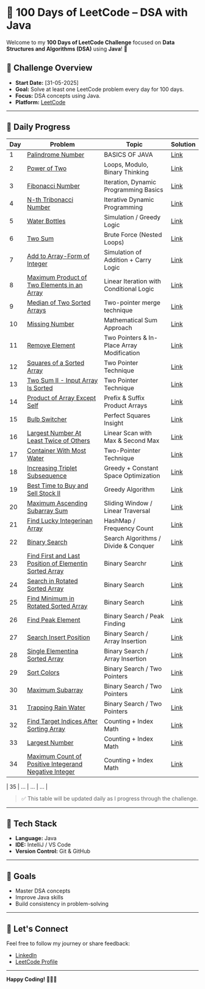 # 💯 100 Days of LeetCode – DSA with Java

Welcome to my **100 Days of LeetCode Challenge** focused on **Data Structures and Algorithms (DSA)** using **Java**! 🚀

## 📅 Challenge Overview

- **Start Date:** [31-05-2025]
- **Goal:** Solve at least one LeetCode problem every day for 100 days.
- **Focus:** DSA concepts using Java.
- **Platform:** [LeetCode](https://leetcode.com)

---

## 📘 Daily Progress

| Day | Problem | Topic | Solution |
|-----|---------|-------|----------|
| 1   | [Palindrome Number](https://leetcode.com/problems/palindrome-number/) | BASICS OF JAVA | [Link](https://github.com/LipunRout/LeetCode/blob/main/Palindrome.java) |
| 2   | [Power of Two](https://leetcode.com/problems/power-of-two/description/?envType=problem-list-v2&envId=nxoay8y6) | Loops, Modulo, Binary Thinking | [Link](https://github.com/LipunRout/LeetCode/blob/main/PowerofTwo.java) |
| 3   | [Fibonacci Number](https://leetcode.com/problems/fibonacci-number/description/?envType=problem-list-v2&envId=nxoay8y6) | Iteration, Dynamic Programming Basics | [Link](https://github.com/LipunRout/LeetCode/blob/main/FibonacciNumber.java) |
| 4   | [N-th Tribonacci Number](https://leetcode.com/problems/n-th-tribonacci-number/description/?envType=problem-list-v2&envId=nxoay8y6) | Iterative Dynamic Programming | [Link](https://github.com/LipunRout/LeetCode/blob/main/N-thTribonacciNumber.java) |
| 5   | [Water Bottles](https://leetcode.com/problems/water-bottles/description/) | Simulation / Greedy Logic | [Link](https://github.com/LipunRout/LeetCode/blob/main/Waterbottles.java) |
| 6   | [Two Sum](https://leetcode.com/problems/two-sum/description/?envType=problem-list-v2&envId=nxoay8y6) | Brute Force (Nested Loops) | [Link](https://github.com/LipunRout/LeetCode/blob/main/TwoSum.java) |
| 7   | [Add to Array-Form of Integer](https://leetcode.com/problems/add-to-array-form-of-integer/description/) | Simulation of Addition + Carry Logic | [Link](https://github.com/LipunRout/LeetCode/blob/main/AddtoArray-FormofInteger.java) |
| 8   | [Maximum Product of Two Elements in an Array](https://leetcode.com/problems/maximum-product-of-two-elements-in-an-array/description/) | Linear Iteration with Conditional Logic | [Link](https://github.com/LipunRout/LeetCode/blob/main/MaximumProductofTwoElementsinanArray.java) |
| 9   | [Median of Two Sorted Arrays](https://leetcode.com/problems/median-of-two-sorted-arrays/description/?envType=problem-list-v2&envId=nxoay8y6) | Two-pointer merge technique | [Link](https://github.com/LipunRout/LeetCode/blob/main/MedianofTwoSortedArrays.java) |
| 10   | [Missing Number](https://leetcode.com/problems/missing-number/description/) | Mathematical Sum Approach | [Link](https://github.com/LipunRout/LeetCode/blob/main/MissingNumber.java) |
| 11   | [Remove Element](https://leetcode.com/problems/remove-element/description/) | Two Pointers & In-Place Array Modification | [Link](https://github.com/LipunRout/LeetCode/blob/main/RemoveElement.java) |
| 12   | [Squares of a Sorted Array](https://leetcode.com/problems/squares-of-a-sorted-array/description/) | Two Pointer Technique | [Link](https://github.com/LipunRout/LeetCode/blob/main/SquaresofaSortedArray.java) |
| 13   | [Two Sum II - Input Array Is Sorted](https://leetcode.com/problems/two-sum-ii-input-array-is-sorted/description/) | Two Pointer Technique | [Link](https://github.com/LipunRout/LeetCode/blob/main/TwoSumInputArrayIsSorted.java) |
| 14   | [Product of Array Except Self](https://leetcode.com/problems/product-of-array-except-self/description/?envType=problem-list-v2&envId=nxoay8y6) |  Prefix & Suffix Product Arrays | [Link](https://github.com/LipunRout/LeetCode/blob/main/Day_14_ProductofArrayExceptSelf.java) |
| 15   | [Bulb Switcher](https://leetcode.com/problems/bulb-switcher/?envType=problem-list-v2&envId=nxoay8y6) | Perfect Squares Insight | [Link](https://github.com/LipunRout/LeetCode/blob/main/Day_15_Bulb_Switcher.java) |
| 16   | [Largest Number At Least Twice of Others](https://leetcode.com/problems/largest-number-at-least-twice-of-others/?envType=problem-list-v2&envId=nxoay8y6) | Linear Scan with Max & Second Max | [Link](https://github.com/LipunRout/LeetCode/blob/main/Day16_LargestNumberAtLeastTwiceofOthers.java) |
| 17   | [Container With Most Water](https://leetcode.com/problems/container-with-most-water/description/?envType=problem-list-v2&envId=nxoay8y6) | Two-Pointer Technique | [Link](https://github.com/LipunRout/LeetCode/blob/main/ContainerWithMostWater.java) |
| 18   | [Increasing Triplet Subsequence](https://leetcode.com/problems/increasing-triplet-subsequence/description/?envType=problem-list-v2&envId=nxoay8y6) | Greedy + Constant Space Optimization | [Link](https://github.com/LipunRout/LeetCode/blob/main/IncreasingTripletSubsequencer.java) |
| 19   | [Best Time to Buy and Sell Stock II](https://leetcode.com/problems/best-time-to-buy-and-sell-stock-ii/description/?envType=problem-list-v2&envId=nxoay8y6) |  Greedy Algorithm | [Link](https://github.com/LipunRout/LeetCode/blob/main/BestTimetoBuyandSellStock.java) |
| 20   | [Maximum Ascending Subarray Sum](https://leetcode.com/problems/maximum-ascending-subarray-sum/?envType=problem-list-v2&envId=nxoay8y6) |  Sliding Window / Linear Traversal | [Link](https://github.com/LipunRout/LeetCode/blob/main/MaximumAscendingSubarraySum.java) |
| 21   | [Find Lucky Integerinan Array](https://leetcode.com/problems/find-lucky-integer-in-an-array/?envType=problem-list-v2&envId=nxoay8y6) |  HashMap / Frequency Count | [Link](https://github.com/LipunRout/LeetCode/blob/main/FindLuckyIntegerinanArray.java) |
| 22   | [Binary Search](https://leetcode.com/problems/binary-search/description/?envType=problem-list-v2&envId=nxoay8y6) |  Search Algorithms / Divide & Conquer | [Link](https://github.com/LipunRout/LeetCode/blob/main/BinarySearch.java) |
| 23   | [Find First and Last Position of Elementin Sorted Array](https://leetcode.com/problems/find-first-and-last-position-of-element-in-sorted-array/?envType=problem-list-v2&envId=nxoay8y6) |   Binary Searchr | [Link](https://github.com/LipunRout/LeetCode/blob/main/FindFirstandLastPositionofElementinSortedArray.java) |
| 24   | [Search in Rotated Sorted Array](https://leetcode.com/problems/search-in-rotated-sorted-array/?envType=problem-list-v2&envId=nxoay8y6) |   Binary Search | [Link](https://github.com/LipunRout/LeetCode/blob/main/SearchinRotatedSortedArray.java) |
| 25   | [Find Minimum in Rotated Sorted Array](https://leetcode.com/problems/find-minimum-in-rotated-sorted-array/description/?envType=problem-list-v2&envId=nxoay8y6) |   Binary Search | [Link](https://github.com/LipunRout/LeetCode/blob/main/FindMinimuminRotatedSortedArray.java) |
| 26   | [Find Peak Element](https://leetcode.com/problems/find-peak-element/?envType=problem-list-v2&envId=nxoay8y6) |   Binary Search / Peak Finding | [Link](https://github.com/LipunRout/LeetCode/blob/main/FindPeakElement.java) |
| 27   | [Search Insert Position](https://leetcode.com/problems/search-insert-position/description/?envType=problem-list-v2&envId=nxoay8y6) |   Binary Search / Array Insertion | [Link](https://github.com/LipunRout/LeetCode/blob/main/SearchInsertPosition.java) |
| 28   | [Single Elementina Sorted Array](https://leetcode.com/problems/search-insert-position/description/?envType=problem-list-v2&envId=nxoay8y6) |   Binary Search / Array Insertion | [Link](https://github.com/LipunRout/LeetCode/blob/main/SingleElementinaSortedArray.java) |
| 29   | [Sort Colors](https://leetcode.com/problems/sort-colors/) |   Binary Search / Two Pointers | [Link](https://github.com/LipunRout/LeetCode/blob/main/SortColors.java) |
| 30   | [Maximum Subarray](https://leetcode.com/problems/maximum-subarray/) |   Binary Search / Two Pointers | [Link](https://github.com/LipunRout/LeetCode/blob/main/MaximumSubarray.java) |
| 31   | [Trapping Rain Water](https://leetcode.com/problems/trapping-rain-water/description/?envType=problem-list-v2&envId=nxoay8y6) |   Binary Search / Two Pointers | [Link](https://github.com/LipunRout/LeetCode/blob/main/TrappingRainWater.java) |
| 32   | [Find Target Indices After Sorting Array](https://leetcode.com/problems/find-target-indices-after-sorting-array/) |   Counting + Index Math  | [Link](https://github.com/LipunRout/LeetCode/blob/main/FindTargetIndicesAfterSortingArray.java) |
| 33   | [Largest Number](https://leetcode.com/problems/largest-number/?envType=problem-list-v2&envId=nxoay8y6) |   Counting + Index Math  | [Link](https://github.com/LipunRout/LeetCode/blob/main/LargestNumber.java) |
| 34   | [Maximum Count of Positive Integerand Negative Integer](https://leetcode.com/problems/largest-number/?envType=problem-list-v2&envId=nxoay8y6) |   Counting + Index Math  | [Link](https://github.com/LipunRout/LeetCode/blob/main/MaximumCountofPositiveIntegerandNegativeInteger.java) |




| 35   | ...     | ...   | ...      |
> ✅ This table will be updated daily as I progress through the challenge.

---

## 🧰 Tech Stack

- **Language:** Java
- **IDE:** IntelliJ / VS Code
- **Version Control:** Git & GitHub

---

## 📌 Goals

- Master DSA concepts
- Improve Java skills
- Build consistency in problem-solving

---

## 🤝 Let's Connect

Feel free to follow my journey or share feedback:

- [LinkedIn](https://www.linkedin.com/in/lipun-rout-a564b6285/)
- [LeetCode Profile](https://leetcode.com/u/lipunrout07/)


---

**Happy Coding! 👨‍💻🔥**

